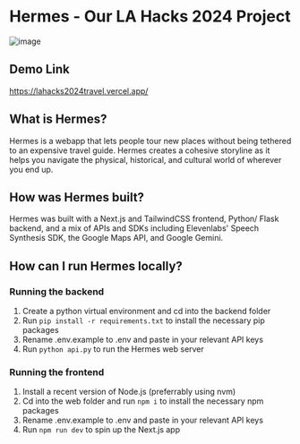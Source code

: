 ﻿# Hermes - Our LA Hacks 2024 Project
![image](https://github.com/SchmitzAndrew/lahacks2024travel/assets/8219702/665f9cb0-9947-4f8c-9e93-f98fe4cf501e)
## Demo Link
https://lahacks2024travel.vercel.app/
## What is Hermes?
Hermes is a webapp that lets people tour new places without being tethered to an expensive travel guide. Hermes creates a cohesive storyline as it helps you navigate the physical, historical, and cultural world of wherever you end up.

## How was Hermes built?
Hermes was built with a Next.js and TailwindCSS frontend, Python/ Flask backend, and a mix of APIs and SDKs including Elevenlabs' Speech Synthesis SDK, the Google Maps API, and Google Gemini.

## How can I run Hermes locally?
### Running the backend
1. Create a python virtual environment and cd into the backend folder
2. Run `pip install -r requirements.txt` to install the necessary pip packages
3. Rename .env.example to .env and paste in your relevant API keys
4. Run `python api.py` to run the Hermes web server

### Running the frontend
1. Install a recent version of Node.js (preferrably using nvm)
2. Cd into the web folder and run `npm i` to install the necessary npm packages
3. Rename .env.example to .env and paste in your relevant API keys
4. Run `npm run dev` to spin up the Next.js app
